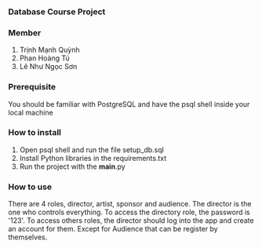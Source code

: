 ### Database Course Project

### Member
1. Trịnh Mạnh Quỳnh
2. Phan Hoàng Tú
3. Lê Như Ngọc Sơn

### Prerequisite
You should be familiar with PostgreSQL and have the psql shell inside your local machine

### How to install
1. Open psql shell and run the file setup_db.sql
2. Install Python libraries in the requirements.txt
3. Run the project with the __main__.py

### How to use
There are 4 roles, director, artist, sponsor and audience.
The director is the one who controls everything.
To access the directory role, the password is '123'.
To access others roles, the director should log into the app and create an account for them.
Except for Audience that can be register by themselves.

